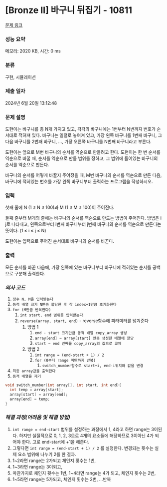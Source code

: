 # [Bronze II] 바구니 뒤집기 - 10811 

[문제 링크](https://www.acmicpc.net/problem/10811) 

### 성능 요약

메모리: 2020 KB, 시간: 0 ms

### 분류

구현, 시뮬레이션

### 제출 일자

2024년 6월 20일 13:12:48

### 문제 설명

<p>도현이는 바구니를 총 N개 가지고 있고, 각각의 바구니에는 1번부터 N번까지 번호가 순서대로 적혀져 있다. 바구니는 일렬로 놓여져 있고, 가장 왼쪽 바구니를 1번째 바구니, 그 다음 바구니를 2번째 바구니, ..., 가장 오른쪽 바구니를 N번째 바구니라고 부른다. </p>

<p>도현이는 앞으로 M번 바구니의 순서를 역순으로 만들려고 한다. 도현이는 한 번 순서를 역순으로 바꿀 때, 순서를 역순으로 만들 범위를 정하고, 그 범위에 들어있는 바구니의 순서를 역순으로 만든다.</p>

<p>바구니의 순서를 어떻게 바꿀지 주어졌을 때, M번 바구니의 순서를 역순으로 만든 다음, 바구니에 적혀있는 번호를 가장 왼쪽 바구니부터 출력하는 프로그램을 작성하시오.</p>

### 입력 

 <p>첫째 줄에 N (1 ≤ N ≤ 100)과 M (1 ≤ M ≤ 100)이 주어진다.</p>

<p>둘째 줄부터 M개의 줄에는 바구니의 순서를 역순으로 만드는 방법이 주어진다. 방법은 i j로 나타내고, 왼쪽으로부터 i번째 바구니부터 j번째 바구니의 순서를 역순으로 만든다는 뜻이다. (1 ≤ i ≤ j ≤ N)</p>

<p>도현이는 입력으로 주어진 순서대로 바구니의 순서를 바꾼다.</p>

### 출력 

 <p>모든 순서를 바꾼 다음에, 가장 왼쪽에 있는 바구니부터 바구니에 적혀있는 순서를 공백으로 구분해 출력한다.</p>


### ***의사 코드***
1. `정수 N, M을 입력받는다`
2. `동적 배열 크기 N만큼 할당한 후 각 index+1만큼 초기화한다`
3. `for (M만큼 반복한다)`
	1. `int start, end 범위를 입력받는다`
	2. `reverse(array, start, end)` - reverse함수에 피라미터를 넘겨준다
		1. 방법 1
			1. `end - start 크기만큼 동적 배열 copy_array 생성`
			2. `array[end] ~ array[start] 만큼 생성한 배열에 할당`
			3. `start ~ end 번째를 copy_array의 값으로 교체`
		2. 방법 2
			1. `int range = (end-start + 1) / 2` 
			2. `for (0부터 range 미만까지 반복)`
				1. `switch_number함수로 start+i, end-i위치와 값을 변경`
4. `최종 array값을 출력한다`
5. `동적 배열을 제거`

```cpp
void switch_number(int array[], int start, int end){
  int temp = array[start];
  array[start] = array[end];
  array[end] = temp;
}
```


### ***해결 과정(어려움 및 해결 방법)***
1. `int range = end-start` 범위를 설정하는 과정에서 1, 4라고 하면 range는 3이된다. 하지만 실질적으로 0, 1, 2, 3으로 4개의 요소들에 해당하므로 3이아닌 4가 되어야 한다. 고로 end-start에 +1을 해준다.
2. 그렇다면 `int range = (end-start + 1) / 2` 를 설정한다. 변경되는 횟수는 실제 요소 범위에 나누기 2를 한 결과.
3. 1~2라면 range는 2가되고 체인지 횟수는 1번, 
4. 1~3라면 range는 3이되고, 
5. 마찬가지로 체인지 횟수는 1번, 1~4라면 range는 4가 되고, 체인지 횟수는 2번, 
6. 1~5라면 range는 5가되고, 체인지 횟수는 2번, ...반복

